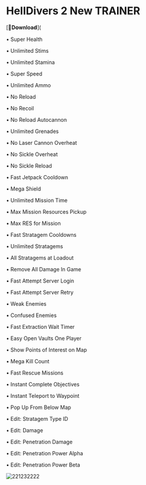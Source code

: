 # HeIIDivers 2 New TRAlNER

[📁𝐃𝗼𝐰𝐧𝐥𝐨𝐚𝗱](

• Super Health

• Unlimited Stims

• Unlimited Stamina

• Super Speed

• Unlimited Ammo

• No Reload

• No Recoil

• No Reload Autocannon

• Unlimited Grenades

• No Laser Cannon Overheat

• No Sickle Overheat

• No Sickle Reload

• Fast Jetpack Cooldown

• Mega Shield

• Unlimited Mission Time

• Max Mission Resources Pickup

• Max RES for Mission

• Fast Stratagem Cooldowns

• Unlimited Stratagems

• All Stratagems at Loadout

• Remove All Damage In Game

• Fast Attempt Server Login

• Fast Attempt Server Retry

• Weak Enemies

• Confused Enemies

• Fast Extraction Wait Timer

• Easy Open Vaults One Player

• Show Points of Interest on Map

• Mega Kill Count

• Fast Rescue Missions

• Instant Complete Objectives

• Instant Teleport to Waypoint

• Pop Up From Below Map

• Edit: Stratagem Type ID

• Edit: Damage

• Edit: Penetration Damage

• Edit: Penetration Power Alpha

• Edit: Penetration Power Beta

![221232222](https://github.com/gojo12323/HeIIDivers-2-New-TRAlNER/assets/132787394/1a73c42c-af22-4e5a-b501-89ed28584167)
